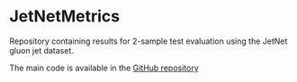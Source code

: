 # JetNetMetrics
Repository containing results for 2-sample test evaluation using the JetNet gluon jet dataset.

The main code is available in the [GitHub repository](https://github.com/TwoSampleTests/GMetrics)
